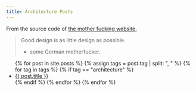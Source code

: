 ```yaml
---
title: Architecture Posts
---
```


From the source code of [the mother fucking website](https://motherfuckingwebsite.com/),

> Good design is as little design as possible.
> - some German motherfucker.

<ul>
    {% for post in site.posts %}
		{% assign tags = post.tag  | split: ", " %}
		{% for tag in tags %}
			{% if tag == "architecture" %}
				<li>
					<a href="{{ post.url }}">{{ post.title }}
					</a>
				</li>
			{% endif %}
		{% endfor %}
    {% endfor %}
</ul>


